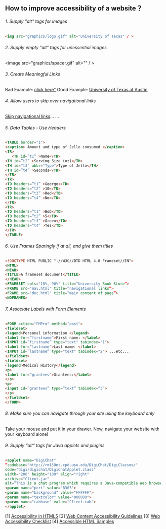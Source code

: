 ## How to improve accessibility of a website？


###### 1. Supply "alt" tags for images

```html
<img src="graphics/logo.gif" alt="University of Texas" / >
```
###### 2. Supply empty "alt" tags for unessential images

<image src="graphics/spacer.gif" alt="" / >

###### 3. Create Meaningful Links

Bad Example: <a href="http://www.utexas.edu/">click here"</a>
Good Example: <a href="http://www.utexas.edu/">University of Texas at Austin</a>

###### 4.  Allow users to skip over navigational links

<a href="#main_content">Skip navigational links</a>...
...<a name="main_content"></a>

###### 5. Data Tables - Use Headers
```html
<TABLE border="1">
<caption> Amount and type of Jello consumed </caption>
<TR>
   <TH id=”t1” >Name</TH>
<TH id=”t2” >Serving Size (oz)</TH>
<TH id=”t3” abbr="Type">Type of Jello</TH>
<TH id=”t4” >Seconds</TH>
</TR>
<TR>
<TD headers=”t1” >George</TD>
<TD headers=”t2” >10</TD>
<TD headers=”t3” >Red</TD>
<TD headers=”t4” >No</TD>
</TR>
<TR>
<TD headers=”t1” >Bob</TD>
<TD headers=”t2” >5</TD>
<TD headers=”t3” >Green</TD>
<TD headers=”t4” >Yes</TD>
</TR>
</TABLE>
```
###### 6.  Use Frames Sparingly if at all, and give them titles
```html
<!DOCTYPE HTML PUBLIC "-//W3C//DTD HTML 4.0 Frameset//EN">
<HTML>
<HEAD>
<TITLE>A frameset document</TITLE>
</HEAD>
<FRAMESET cols="10%, 90%" title=”University Book Store”>
<FRAME src="nav.html" title=”navigational links”>
<FRAME src="doc.html" title=”main content of page”>
<NOFRAMES>
```
###### 7.  Associate Labels with Form Elements
```html
<FORM action="FMPro" method="post">
<fieldset>
<legend>Personal information </legend>
<label for=”firstname”>First name: </label>
<INPUT id=”firstname” type="text" tabindex="1">
<label for=”lastname”>Last name: </label>
<INPUT id=”lastname” type="text" tabindex="2"> ...etc...
</fieldset>
<fieldset>
<legend>Medical History</legend>
<p>
<label for=”grantees”>Grantees:</label>
</p>
<p>
<input id=”grantees” type=”text” tabindex=”3”>
</p> 
</fieldset>
</FORM>
```
###### 8.  Make sure you can navigate through your site using the keyboard only

Take your mouse and put it in your drawer. Now, navigate your website with your keyboard alone!

###### 9.  Supply "alt" tags for Java applets and plugins
```html
<applet name="DigiChat"
“codebase="http://rm150nt.cpd.usu.edu/DigiChat/DigiClasses/"
code="digi/digichat/DigiChatApplet.class"
width="200" height="100" align="right"
archive="Client.jar"
alt=”This is a chat program which requires a Java-compatible Web browser to run”>
<param name="port" value="8303">
<param name="background" value="FFFFFF">
<param name="textcolor" value="000000">
<param name="cabbase" value="Client.cab">
</applet>
```
[1] [Accessibility in HTML5](http://www.clarissapeterson.com/2012/11/html5-accessibility/)
[2] [Web Content Accessibility Guidelines](https://www.w3.org/TR/WCAG20/)
[3] [Web Accessibility Checklist](https://www.utexas.edu/learn/accessibility/testing.html#design)
[4] [Accessible HTML Samples](https://www.utexas.edu/learn/accessibility/samplehtml.html)